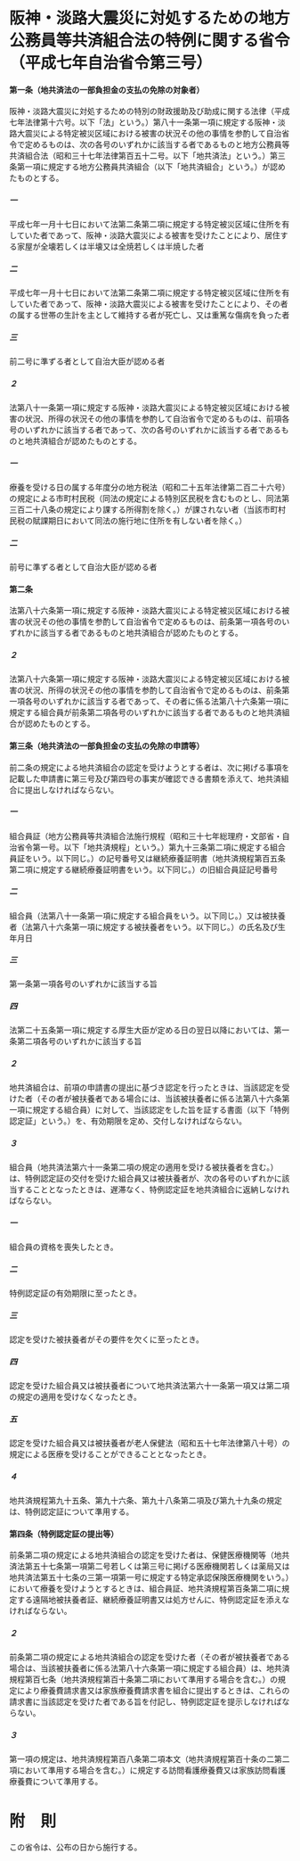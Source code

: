 # 阪神・淡路大震災に対処するための地方公務員等共済組合法の特例に関する省令（平成七年自治省令第三号）
#### 第一条（地共済法の一部負担金の支払の免除の対象者）
阪神・淡路大震災に対処するための特別の財政援助及び助成に関する法律（平成七年法律第十六号。以下「法」という。）第八十一条第一項に規定する阪神・淡路大震災による特定被災区域における被害の状況その他の事情を参酌して自治省令で定めるものは、次の各号のいずれかに該当する者であるものと地方公務員等共済組合法（昭和三十七年法律第百五十二号。以下「地共済法」という。）第三条第一項に規定する地方公務員共済組合（以下「地共済組合」という。）が認めたものとする。
##### 一
平成七年一月十七日において法第二条第二項に規定する特定被災区域に住所を有していた者であって、阪神・淡路大震災による被害を受けたことにより、居住する家屋が全壊若しくは半壊又は全焼若しくは半焼した者
##### 二
平成七年一月十七日において法第二条第二項に規定する特定被災区域に住所を有していた者であって、阪神・淡路大震災による被害を受けたことにより、その者の属する世帯の生計を主として維持する者が死亡し、又は重篤な傷病を負った者
##### 三
前二号に準ずる者として自治大臣が認める者
##### ２
法第八十一条第一項に規定する阪神・淡路大震災による特定被災区域における被害の状況、所得の状況その他の事情を参酌して自治省令で定めるものは、前項各号のいずれかに該当する者であって、次の各号のいずれかに該当する者であるものと地共済組合が認めたものとする。
##### 一
療養を受ける日の属する年度分の地方税法（昭和二十五年法律第二百二十六号）の規定による市町村民税（同法の規定による特別区民税を含むものとし、同法第三百二十八条の規定により課する所得割を除く。）が課されない者（当該市町村民税の賦課期日において同法の施行地に住所を有しない者を除く。）
##### 二
前号に準ずる者として自治大臣が認める者
#### 第二条
法第八十六条第一項に規定する阪神・淡路大震災による特定被災区域における被害の状況その他の事情を参酌して自治省令で定めるものは、前条第一項各号のいずれかに該当する者であるものと地共済組合が認めたものとする。
##### ２
法第八十六条第一項に規定する阪神・淡路大震災による特定被災区域における被害の状況、所得の状況その他の事情を参酌して自治省令で定めるものは、前条第一項各号のいずれかに該当する者であって、その者に係る法第八十六条第一項に規定する組合員が前条第二項各号のいずれかに該当する者であるものと地共済組合が認めたものとする。
#### 第三条（地共済法の一部負担金の支払の免除の申請等）
前二条の規定による地共済組合の認定を受けようとする者は、次に掲げる事項を記載した申請書に第三号及び第四号の事実が確認できる書類を添えて、地共済組合に提出しなければならない。
##### 一
組合員証（地方公務員等共済組合法施行規程（昭和三十七年総理府・文部省・自治省令第一号。以下「地共済規程」という。）第九十三条第二項に規定する組合員証をいう。以下同じ。）の記号番号又は継続療養証明書（地共済規程第百五条第二項に規定する継続療養証明書をいう。以下同じ。）の旧組合員証記号番号
##### 二
組合員（法第八十一条第一項に規定する組合員をいう。以下同じ。）又は被扶養者（法第八十六条第一項に規定する被扶養者をいう。以下同じ。）の氏名及び生年月日
##### 三
第一条第一項各号のいずれかに該当する旨
##### 四
法第二十五条第一項に規定する厚生大臣が定める日の翌日以降においては、第一条第二項各号のいずれかに該当する旨
##### ２
地共済組合は、前項の申請書の提出に基づき認定を行ったときは、当該認定を受けた者（その者が被扶養者である場合には、当該被扶養者に係る法第八十六条第一項に規定する組合員）に対して、当該認定をした旨を証する書面（以下「特例認定証」という。）を、有効期限を定め、交付しなければならない。
##### ３
組合員（地共済法第六十一条第二項の規定の適用を受ける被扶養者を含む。）は、特例認定証の交付を受けた組合員又は被扶養者が、次の各号のいずれかに該当することとなったときは、遅滞なく、特例認定証を地共済組合に返納しなければならない。
##### 一
組合員の資格を喪失したとき。
##### 二
特例認定証の有効期限に至ったとき。
##### 三
認定を受けた被扶養者がその要件を欠くに至ったとき。
##### 四
認定を受けた組合員又は被扶養者について地共済法第六十一条第一項又は第二項の規定の適用を受けなくなったとき。
##### 五
認定を受けた組合員又は被扶養者が老人保健法（昭和五十七年法律第八十号）の規定による医療を受けることができることとなったとき。
##### ４
地共済規程第九十五条、第九十六条、第九十八条第二項及び第九十九条の規定は、特例認定証について準用する。
#### 第四条（特例認定証の提出等）
前条第二項の規定による地共済組合の認定を受けた者は、保健医療機関等（地共済法第五十七条第一項第二号若しくは第三号に掲げる医療機関若しくは薬局又は地共済法第五十七条の三第一項第一号に規定する特定承認保険医療機関をいう。）において療養を受けようとするときは、組合員証、地共済規程第百条第二項に規定する遠隔地被扶養者証、継続療養証明書又は処方せんに、特例認定証を添えなければならない。
##### ２
前条第二項の規定による地共済組合の認定を受けた者（その者が被扶養者である場合は、当該被扶養者に係る法第八十六条第一項に規定する組合員）は、地共済規程第百七条（地共済規程第百十条第二項において準用する場合を含む。）の規定により療養費請求書又は家族療養費請求書を組合に提出するときは、これらの請求書に当該認定を受けた者である旨を付記し、特例認定証を提示しなければならない。
##### ３
第一項の規定は、地共済規程第百八条第二項本文（地共済規程第百十条の二第二項において準用する場合を含む。）に規定する訪問看護療養費又は家族訪問看護療養費について準用する。
# 附　則
この省令は、公布の日から施行する。
